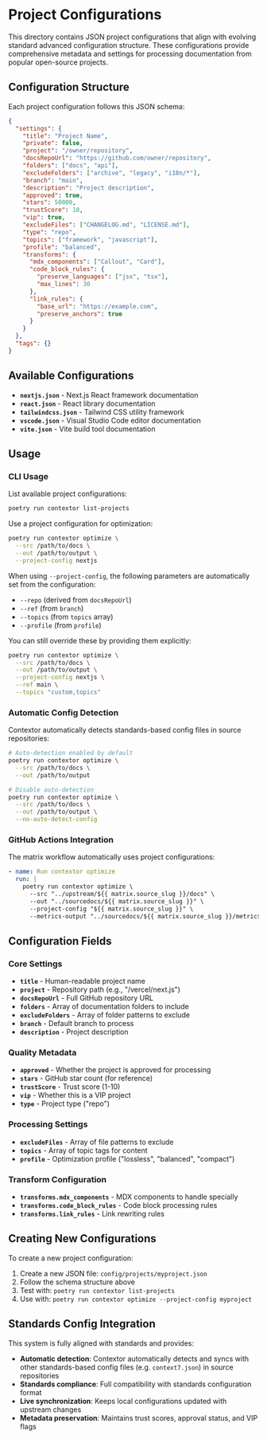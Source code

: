 # Project Configurations

This directory contains JSON project configurations that align with evolving standard advanced configuration structure. These configurations provide comprehensive metadata and settings for processing documentation from popular open-source projects.

## Configuration Structure

Each project configuration follows this JSON schema:

```json
{
  "settings": {
    "title": "Project Name",
    "private": false,
    "project": "/owner/repository",
    "docsRepoUrl": "https://github.com/owner/repository",
    "folders": ["docs", "api"],
    "excludeFolders": ["archive", "legacy", "i18n/*"],
    "branch": "main",
    "description": "Project description",
    "approved": true,
    "stars": 50000,
    "trustScore": 10,
    "vip": true,
    "excludeFiles": ["CHANGELOG.md", "LICENSE.md"],
    "type": "repo",
    "topics": ["framework", "javascript"],
    "profile": "balanced",
    "transforms": {
      "mdx_components": ["Callout", "Card"],
      "code_block_rules": {
        "preserve_languages": ["jsx", "tsx"],
        "max_lines": 30
      },
      "link_rules": {
        "base_url": "https://example.com",
        "preserve_anchors": true
      }
    }
  },
  "tags": {}
}
```

## Available Configurations

- **`nextjs.json`** - Next.js React framework documentation
- **`react.json`** - React library documentation
- **`tailwindcss.json`** - Tailwind CSS utility framework
- **`vscode.json`** - Visual Studio Code editor documentation
- **`vite.json`** - Vite build tool documentation

## Usage

### CLI Usage

List available project configurations:
```bash
poetry run contextor list-projects
```

Use a project configuration for optimization:
```bash
poetry run contextor optimize \
  --src /path/to/docs \
  --out /path/to/output \
  --project-config nextjs
```

When using `--project-config`, the following parameters are automatically set from the configuration:
- `--repo` (derived from `docsRepoUrl`)
- `--ref` (from `branch`)
- `--topics` (from `topics` array)
- `--profile` (from `profile`)

You can still override these by providing them explicitly:
```bash
poetry run contextor optimize \
  --src /path/to/docs \
  --out /path/to/output \
  --project-config nextjs \
  --ref main \
  --topics "custom,topics"
```

### Automatic Config Detection

Contextor automatically detects standards-based config files in source repositories:

```bash
# Auto-detection enabled by default
poetry run contextor optimize \
  --src /path/to/docs \
  --out /path/to/output

# Disable auto-detection
poetry run contextor optimize \
  --src /path/to/docs \
  --out /path/to/output \
  --no-auto-detect-config
```

### GitHub Actions Integration

The matrix workflow automatically uses project configurations:

```yaml
- name: Run contextor optimize
  run: |
    poetry run contextor optimize \
      --src "../upstream/${{ matrix.source_slug }}/docs" \
      --out "../sourcedocs/${{ matrix.source_slug }}" \
      --project-config "${{ matrix.source_slug }}" \
      --metrics-output "../sourcedocs/${{ matrix.source_slug }}/metrics.json"
```

## Configuration Fields

### Core Settings

- **`title`** - Human-readable project name
- **`project`** - Repository path (e.g., "/vercel/next.js")
- **`docsRepoUrl`** - Full GitHub repository URL
- **`folders`** - Array of documentation folders to include
- **`excludeFolders`** - Array of folder patterns to exclude
- **`branch`** - Default branch to process
- **`description`** - Project description

### Quality Metadata

- **`approved`** - Whether the project is approved for processing
- **`stars`** - GitHub star count (for reference)
- **`trustScore`** - Trust score (1-10)
- **`vip`** - Whether this is a VIP project
- **`type`** - Project type ("repo")

### Processing Settings

- **`excludeFiles`** - Array of file patterns to exclude
- **`topics`** - Array of topic tags for content
- **`profile`** - Optimization profile ("lossless", "balanced", "compact")

### Transform Configuration

- **`transforms.mdx_components`** - MDX components to handle specially
- **`transforms.code_block_rules`** - Code block processing rules
- **`transforms.link_rules`** - Link rewriting rules

## Creating New Configurations

To create a new project configuration:

1. Create a new JSON file: `config/projects/myproject.json`
2. Follow the schema structure above
3. Test with: `poetry run contextor list-projects`
4. Use with: `poetry run contextor optimize --project-config myproject`

## Standards Config Integration

This system is fully aligned with standards and provides:

- **Automatic detection**: Contextor automatically detects and syncs with other standards-based config files (e.g. `context7.json`) in source repositories
- **Standards compliance**: Full compatibility with standards configuration format
- **Live synchronization**: Keeps local configurations updated with upstream changes
- **Metadata preservation**: Maintains trust scores, approval status, and VIP flags
